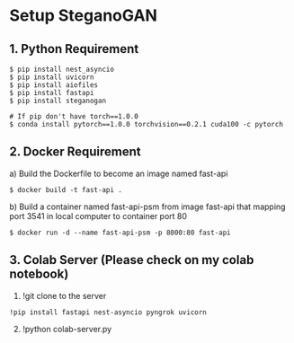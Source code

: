 # Setup SteganoGAN

## 1. Python Requirement
```
$ pip install nest_asyncio
$ pip install uvicorn
$ pip install aiofiles
$ pip install fastapi
$ pip install steganogan

# If pip don't have torch==1.0.0
$ conda install pytorch==1.0.0 torchvision==0.2.1 cuda100 -c pytorch
```

## 2. Docker Requirement

a) Build the Dockerfile to become an image named fast-api
```
$ docker build -t fast-api .
```

b) Build a container named fast-api-psm from image fast-api that mapping port 3541 in local computer to container port 80 
```
$ docker run -d --name fast-api-psm -p 8000:80 fast-api
```

## 3. Colab Server (Please check on my colab notebook)
1. !git clone to the server
```
!pip install fastapi nest-asyncio pyngrok uvicorn
```
2. !python colab-server.py